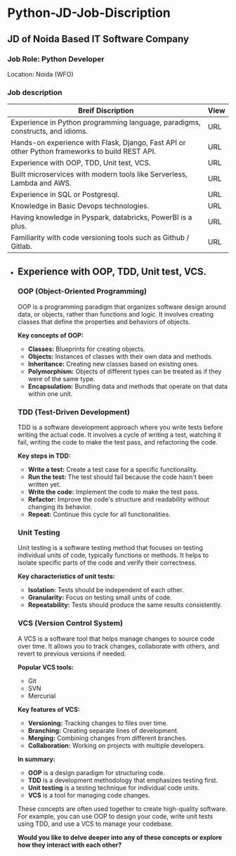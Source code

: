 # Python-JD-Job-Discription

## JD of Noida Based IT Software Company

### Job Role: Python Developer

Location: Noida (WFO)

### Job description

| Breif Discription                                                                              | View |
| ---------------------------------------------------------------------------------------------- | ---- |
| Experience in Python programming language, paradigms, constructs, and idioms.                  | URL  |
| Hands-on experience with Flask, Django, Fast API or other Python frameworks to build REST API. | URL  |
| Experience with OOP, TDD, Unit test, VCS.                                                      | URL  |
| Built microservices with modern tools like Serverless, Lambda and AWS.                         | URL  |
| Experience in SQL or Postgresql.                                                               | URL  |
| Knowledge in Basic Devops technologies.                                                        | URL  |
| Having knowledge in Pyspark, databricks, PowerBI is a plus.                                    | URL  |
| Familiarity with code versioning tools such as Github / Gitlab.                                | URL  |

- ## Experience with OOP, TDD, Unit test, VCS.

  ### OOP (Object-Oriented Programming)

  OOP is a programming paradigm that organizes software design around data, or objects, rather than functions and logic. It involves creating classes that define the properties and behaviors of objects.

  **Key concepts of OOP:**

  - **Classes:** Blueprints for creating objects.
  - **Objects:** Instances of classes with their own data and methods.
  - **Inheritance:** Creating new classes based on existing ones.
  - **Polymorphism:** Objects of different types can be treated as if they were of the same type.
  - **Encapsulation:** Bundling data and methods that operate on that data within one unit.

  ### TDD (Test-Driven Development)

  TDD is a software development approach where you write tests before writing the actual code. It involves a cycle of writing a test, watching it fail, writing the code to make the test pass, and refactoring the code.

  **Key steps in TDD:**

  - **Write a test:** Create a test case for a specific functionality.
  - **Run the test:** The test should fail because the code hasn't been written yet.
  - **Write the code:** Implement the code to make the test pass.
  - **Refactor:** Improve the code's structure and readability without changing its behavior.
  - **Repeat:** Continue this cycle for all functionalities.

  ### Unit Testing

  Unit testing is a software testing method that focuses on testing individual units of code, typically functions or methods. It helps to isolate specific parts of the code and verify their correctness.

  **Key characteristics of unit tests:**

  - **Isolation:** Tests should be independent of each other.
  - **Granularity:** Focus on testing small units of code.
  - **Repeatability:** Tests should produce the same results consistently.

  ### VCS (Version Control System)

  A VCS is a software tool that helps manage changes to source code over time. It allows you to track changes, collaborate with others, and revert to previous versions if needed.

  **Popular VCS tools:**

  - Git
  - SVN
  - Mercurial

  **Key features of VCS:**

  - **Versioning:** Tracking changes to files over time.
  - **Branching:** Creating separate lines of development.
  - **Merging:** Combining changes from different branches.
  - **Collaboration:** Working on projects with multiple developers.

  **In summary:**

  - **OOP** is a design paradigm for structuring code.
  - **TDD** is a development methodology that emphasizes testing first.
  - **Unit testing** is a testing technique for individual code units.
  - **VCS** is a tool for managing code changes.

  These concepts are often used together to create high-quality software. For example, you can use OOP to design your code, write unit tests using TDD, and use a VCS to manage your codebase.

  **Would you like to delve deeper into any of these concepts or explore how they interact with each other?**

